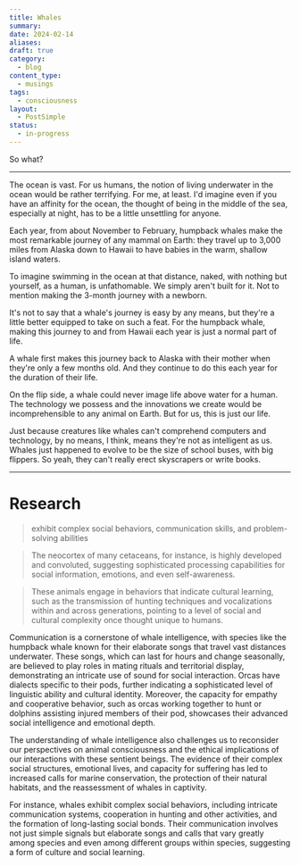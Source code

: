 ```yaml
---
title: Whales
summary: 
date: 2024-02-14
aliases: 
draft: true
category:
  - blog
content_type:
  - musings
tags:
  - consciousness
layout:
  - PostSimple
status:
  - in-progress
---
```

So what? 




- - -

The ocean is vast. For us humans, the notion of living underwater in the ocean would be rather terrifying. For me, at least. I'd imagine even if you have an affinity for the ocean, the thought of being in the middle of the sea, especially at night, has to be a little unsettling for anyone. 

Each year, from about November to February, humpback whales make the most remarkable journey of any mammal on Earth: they travel up to 3,000 miles from Alaska down to Hawaii to have babies in the warm, shallow island waters. 

To imagine swimming in the ocean at that distance, naked, with nothing but yourself, as a human, is unfathomable. We simply aren't built for it. Not to mention making the 3-month journey with a newborn. 

It's not to say that a whale's journey is easy by any means, but they're a little better equipped to take on such a feat. For the humpback whale, making this journey to and from Hawaii each year is just a normal part of life. 

A whale first makes this journey back to Alaska with their mother when they're only a few months old. And they continue to do this each year for the duration of their life. 

On the flip side, a whale could never image life above water for a human. The technology we possess and the innovations we create would be incomprehensible to any animal on Earth. But for us, this is just our life. 

Just because creatures like whales can't comprehend computers and technology, by no means, I think, means they're not as intelligent as us. Whales just happened to evolve to be the size of school buses, with big flippers. So yeah, they can't really erect skyscrapers or write books. 



- - -


# Research

> exhibit complex social behaviors, communication skills, and problem-solving abilities


> The neocortex of many cetaceans, for instance, is highly developed and convoluted, suggesting sophisticated processing capabilities for social information, emotions, and even self-awareness. 

> These animals engage in behaviors that indicate cultural learning, such as the transmission of hunting techniques and vocalizations within and across generations, pointing to a level of social and cultural complexity once thought unique to humans.



Communication is a cornerstone of whale intelligence, with species like the humpback whale known for their elaborate songs that travel vast distances underwater. These songs, which can last for hours and change seasonally, are believed to play roles in mating rituals and territorial display, demonstrating an intricate use of sound for social interaction. Orcas have dialects specific to their pods, further indicating a sophisticated level of linguistic ability and cultural identity. Moreover, the capacity for empathy and cooperative behavior, such as orcas working together to hunt or dolphins assisting injured members of their pod, showcases their advanced social intelligence and emotional depth.

The understanding of whale intelligence also challenges us to reconsider our perspectives on animal consciousness and the ethical implications of our interactions with these sentient beings. The evidence of their complex social structures, emotional lives, and capacity for suffering has led to increased calls for marine conservation, the protection of their natural habitats, and the reassessment of whales in captivity.

For instance, whales exhibit complex social behaviors, including intricate communication systems, cooperation in hunting and other activities, and the formation of long-lasting social bonds. Their communication involves not just simple signals but elaborate songs and calls that vary greatly among species and even among different groups within species, suggesting a form of culture and social learning.